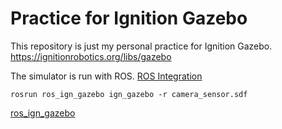 # Practice for Ignition Gazebo

This repository is just my personal practice for Ignition Gazebo.
https://ignitionrobotics.org/libs/gazebo

The simulator is run with ROS.
[ROS Integration](https://ignitionrobotics.org/docs/citadel/ros_integration)

```
rosrun ros_ign_gazebo ign_gazebo -r camera_sensor.sdf
```

[ros\_ign\_gazebo](https://github.com/ignitionrobotics/ros_ign/tree/melodic/ros_ign_gazebo)

